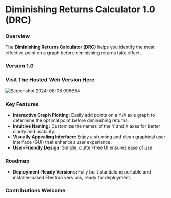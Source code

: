 # Diminishing Returns Calculator 1.0 (DRC)

### Overview
The **Diminishing Returns Calculator (DRC)** helps you identify the most effective point on a graph before diminishing returns take effect.

### Version 1.0

### Visit The Hosted Web Version [Here](https://blindbyte98.github.io/Diminishing-Returns-Calculator/)

![Screenshot 2024-08-08 095654](https://github.com/user-attachments/assets/0a41baf3-dae5-4c3c-a1a2-47f6ef3ce32b)

### Key Features
- **Interactive Graph Plotting:** Easily add points on a Y/X axis graph to determine the optimal point before diminishing returns.
- **Intuitive Naming:** Customize the names of the Y and X axes for better clarity and usability.
- **Visually Appealing Interface:** Enjoy a stunning and clean graphical user interface (GUI) that enhances user experience.
- **User-Friendly Design:** Simple, clutter-free UI ensures ease of use.

### Roadmap
- **Deployment-Ready Versions:** Fully built standalone portable and installer-based Electron versions, ready for deployment.

### Contributions Welcome

